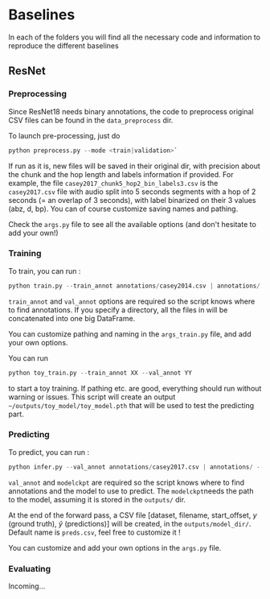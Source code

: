 # Baselines 

In each of the folders you will find all the necessary code and information to reproduce the different baselines

## ResNet

### Preprocessing

Since ResNet18 needs binary annotations, the code to preprocess original CSV files can be found in the `data_preprocess` dir.

To launch pre-processing, just do 
```python
python preprocess.py --mode <train|validation>`
```
If run as it is, new files will be saved in their original dir, with precision about the chunk and the hop length and labels information if provided.
For example, the file `casey2017_chunk5_hop2_bin_labels3.csv` is the `casey2017.csv` file with audio split into 5 seconds segments with a hop of 2 seconds (= an overlap of 3 seconds), with label binarized on their 3 values (abz, d, bp). You can of course customize saving names and pathing. 

Check the `args.py` file to see all the available options (and don't hesitate to add your own!) 

### Training
To train, you can run : 
```python
python train.py --train_annot annotations/casey2014.csv | annotations/ --val_annot annotations/casey2017.csv | annotations/
```
`train_annot` and `val_annot` options are required so the script knows where to find annotations.
If you specify a directory, all the files in will be concatenated into one big DataFrame. 

You can customize pathing and naming in the `args_train.py` file, and add your own options. 

You can run
```python
python toy_train.py --train_annot XX --val_annot YY
```
to start a toy training. 
If pathing etc. are good, everything should run without warning or issues.
This script will create an output `~/outputs/toy_model/toy_model.pth` that will be used to test the predicting part. 

### Predicting
To predict, you can run  :
```python
python infer.py --val_annot annotations/casey2017.csv | annotations/ --modelckpt toy_model/toy_model.pth
```
`val_annot` and `modelckpt` are required so the script knows where to find annotations and the model to use to predict. 
The `modelckpt`needs the path to the model, assuming it is stored in the `outputs/` dir.

At the end of the forward pass, a CSV file [dataset, filename, start_offset, $y$ (ground truth), $\hat{y}$ (predictions)] will be created, 
in the `outputs/model_dir/`. Default name is `preds.csv`, feel free to customize it ! 

You can customize and add your own options in the `args.py` file. 

### Evaluating 

Incoming...







